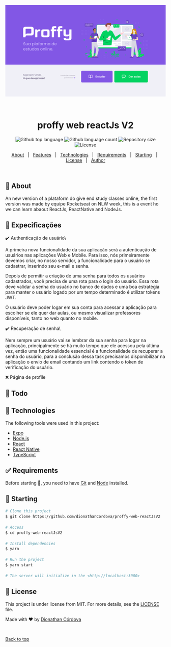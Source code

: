 ![](./images/Home.png)
<div align="center" id="top"> 

&#xa0;

  <!-- <a href="https://proffy-web-reactJsV2.netlify.app">Demo</a> -->
</div>

<h1 align="center">proffy web reactJs V2</h1>

<p align="center">
  <img alt="Github top language" src="https://img.shields.io/github/languages/top/dionathanCordova/proffy-web-reactJsV2?color=56BEB8">

  <img alt="Github language count" src="https://img.shields.io/github/languages/count/dionathanCordova/proffy-web-reactJsV2?color=56BEB8">

  <img alt="Repository size" src="https://img.shields.io/github/repo-size/dionathanCordova/proffy-web-reactJsV2?color=56BEB8">

  <img alt="License" src="https://img.shields.io/github/license/dionathanCordova/proffy-web-reactJsV2?color=56BEB8">

  <!-- <img alt="Github issues" src="https://img.shields.io/github/issues/dionathanCordova/proffy-web-reactJsV2?color=56BEB8" /> -->

  <!-- <img alt="Github forks" src="https://img.shields.io/github/forks/dionathanCordova/proffy-web-reactJsV2?color=56BEB8" /> -->

  <!-- <img alt="Github stars" src="https://img.shields.io/github/stars/dionathanCordova/proffy-web-reactJsV2?color=56BEB8" /> -->
</p>

<!-- Status -->

<!-- <h4 align="center"> 
	🚧  proffy-web-reactJsV2 🚀 Under construction...  🚧
</h4> 

<hr> -->

<p align="center">
  <a href="#dart-about">About</a> &#xa0; | &#xa0; 
  <a href="#sparkles-features">Features</a> &#xa0; | &#xa0;
  <a href="#rocket-technologies">Technologies</a> &#xa0; | &#xa0;
  <a href="#white_check_mark-requirements">Requirements</a> &#xa0; | &#xa0;
  <a href="#checkered_flag-starting">Starting</a> &#xa0; | &#xa0;
  <a href="#memo-license">License</a> &#xa0; | &#xa0;
  <a href="https://github.com/dionathanCordova" target="_blank">Author</a>
</p>

<br>

## :dart: About ##

An new version of a plataform do give end study classes online, the first version was made by equipe Rocketseat on NLW week, this is a event ho we can learn abaout ReactJs, ReactNative and NodeJs.

## :tada: Expecificações ##

:heavy_check_mark: Authenticação de usuário\

A primeira nova funcionalidade da sua aplicação será a autenticação de usuários nas aplicações Web e Mobile. Para isso, nós primeiramente devemos criar, no nosso servidor, a funcionalidade para o usuário se cadastrar, inserindo seu e-mail e senha.

Depois de permitir a criação de uma senha para todos os usuários cadastrados, você precisa de uma rota para o login do usuário. Essa rota deve validar a senha do usuário no banco de dados e uma boa estratégia para manter o usuário logado por um tempo determinado é utilizar tokens JWT.

O usuário deve poder logar em sua conta para acessar a aplicação para escolher se ele quer dar aulas, ou mesmo visualizar professores disponíveis, tanto no web quanto no mobile.

:heavy_check_mark: Recuperação de senha\

Nem sempre um usuário vai se lembrar da sua senha para logar na aplicação, principalmente se há muito tempo que ele acessou pela última vez, então uma funcionalidade essencial é a funcionalidade de recuperar a senha do usuário, para a conclusão dessa task precisamos disponibilizar na aplicação o envio de email contando um link contendo o token de verificação do usuário.

:x: Página de profile

## :pushpin: Todo

<!-- - [x] This is a complete item -->
<!-- - [ ] This is an incomplete item -->

## :rocket: Technologies ##

The following tools were used in this project:

- [Expo](https://expo.io/)
- [Node.js](https://nodejs.org/en/)
- [React](https://pt-br.reactjs.org/)
- [React Native](https://reactnative.dev/)
- [TypeScript](https://www.typescriptlang.org/)

## :white_check_mark: Requirements ##

Before starting :checkered_flag:, you need to have [Git](https://git-scm.com) and [Node](https://nodejs.org/en/) installed.

## :checkered_flag: Starting ##

```bash
# Clone this project
$ git clone https://github.com/dionathanCordova/proffy-web-reactJsV2

# Access
$ cd proffy-web-reactJsV2

# Install dependencies
$ yarn

# Run the project
$ yarn start

# The server will initialize in the <http://localhost:3000>
```

## :memo: License ##

This project is under license from MIT. For more details, see the [LICENSE](LICENSE.md) file.


Made with :heart: by <a href="https://github.com/dionathanCordova" target="_blank">Dionathan Córdova</a>

&#xa0;

<a href="#top">Back to top</a>
